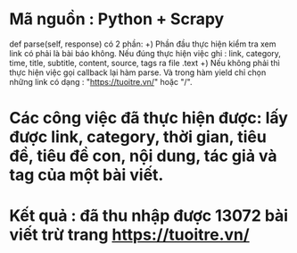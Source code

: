 # Mã nguồn : Python + Scrapy
def parse(self, response) có 2 phần:
+) Phần đầu thực hiện kiểm tra xem link có phải là bài báo không. Nếu đúng thực hiện việc ghi : link, category, time, title, subtitle, content, source, tags ra file .text
+) Nếu không phải thì thực hiện việc gọi callback lại hàm parse. Và trong hàm yield chỉ chọn những link có dạng : "https://tuoitre.vn/" hoặc "/".
# Các công việc đã thực hiện được: lấy được link, category, thời gian, tiêu đề, tiêu đề con, nội dung, tác giả và tag của một bài viết.
# Kết quả : đã thu nhập được 13072 bài viết trừ trang https://tuoitre.vn/
